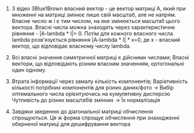 1) З відео 3Blue1Brown власний вектор - це вектор матриці A, який при множенні на матриці змінює лише свій масштаб, але не напрям. Власне число ж і є тим числом, на яке змінюється масштаб цього вектора.
   Власні числа можна знаходять через характеристичне рівняння - |A-lambda * I|= 0. Потім для кожного власного числа lambda розв'язується рівняння |A-lambda * I| * x=0, де x - власний вектор, що відповідає власному числу lambda.

2) Всі власні значення симетричної матриці є дійсними числами;
   Власні вектори, що відповідають різним власним значенням, ортогональні один одному.

3) Втрата інформації через замалу кількість компонентів; Варіативність кількості потрібних компонентів для різних даних/фото -> Вибір оптимального числа орієнтуючись на кумулятивну дисперсію
   Чутливість до різних масштабів змінних -> Їх нормалізація

4) Завдяки зведенню до діагональної матриці обчислення спрощуються. Ця ж форма спрощує обчислення при знаходженні оберненої матриці для дешифрування вектора 
